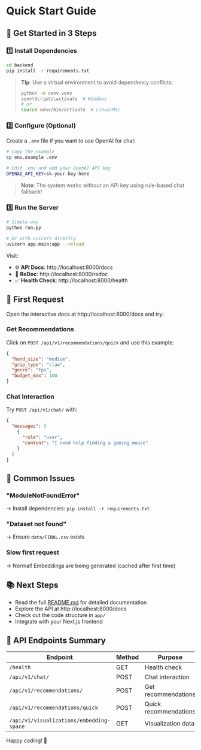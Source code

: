 # Quick Start Guide

## 🚀 Get Started in 3 Steps

### 1️⃣ Install Dependencies

```bash
cd backend
pip install -r requirements.txt
```

> **Tip**: Use a virtual environment to avoid dependency conflicts:
> ```bash
> python -m venv venv
> venv\Scripts\activate  # Windows
> # or
> source venv/bin/activate  # Linux/Mac
> ```

### 2️⃣ Configure (Optional)

Create a `.env` file if you want to use OpenAI for chat:

```bash
# Copy the example
cp env.example .env

# Edit .env and add your OpenAI API key
OPENAI_API_KEY=sk-your-key-here
```

> **Note**: The system works without an API key using rule-based chat fallback!

### 3️⃣ Run the Server

```bash
# Simple way
python run.py

# Or with uvicorn directly
uvicorn app.main:app --reload
```

Visit:
- 🌐 **API Docs**: http://localhost:8000/docs
- 📖 **ReDoc**: http://localhost:8000/redoc
- ✅ **Health Check**: http://localhost:8000/health

## 📝 First Request

Open the interactive docs at http://localhost:8000/docs and try:

### Get Recommendations

Click on `POST /api/v1/recommendations/quick` and use this example:

```json
{
  "hand_size": "medium",
  "grip_type": "claw",
  "genre": "fps",
  "budget_max": 100
}
```

### Chat Interaction

Try `POST /api/v1/chat/` with:

```json
{
  "messages": [
    {
      "role": "user",
      "content": "I need help finding a gaming mouse"
    }
  ]
}
```

## 🔧 Common Issues

### "ModuleNotFoundError"
→ Install dependencies: `pip install -r requirements.txt`

### "Dataset not found"
→ Ensure `data/FINAL.csv` exists

### Slow first request
→ Normal! Embeddings are being generated (cached after first time)

## 📚 Next Steps

- Read the full [README.md](README.md) for detailed documentation
- Explore the API at http://localhost:8000/docs
- Check out the code structure in `app/`
- Integrate with your Next.js frontend

## 🎯 API Endpoints Summary

| Endpoint | Method | Purpose |
|----------|--------|---------|
| `/health` | GET | Health check |
| `/api/v1/chat/` | POST | Chat interaction |
| `/api/v1/recommendations/` | POST | Get recommendations |
| `/api/v1/recommendations/quick` | POST | Quick recommendations |
| `/api/v1/visualizations/embedding-space` | GET | Visualization data |

Happy coding! 🎉

